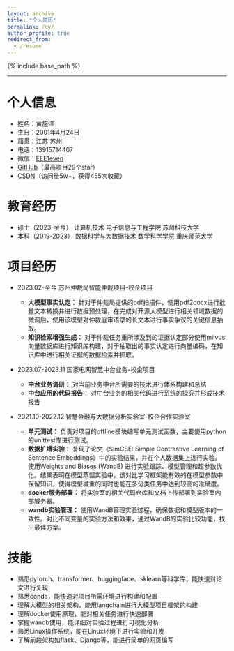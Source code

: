 ```yaml
---
layout: archive
title: "个人简历"
permalink: /cv/
author_profile: true
redirect_from:
  - /resume
---
```


{% include base_path %}

-------
个人信息
======
* 姓名：黄施洋
* 生日：2001年4月24日
* 籍贯：江苏 苏州
* 电话：13915714407
* 微信：[EEE1even](../images/wechat.jpg)
* [GitHub](https://github.com/EEE1even)（最高项目29个star）
* [CSDN](https://blog.csdn.net/weixin_48435461?spm=1000.2115.3001.5343)（访问量5w+，获得455次收藏）

教育经历
======
* 硕士（2023-至今） 计算机技术 电子信息与工程学院 苏州科技大学
* 本科（2019-2023） 数据科学与大数据技术 数学科学学院 重庆师范大学 


项目经历
======
* 2023.02-至今 苏州仲裁局智能仲裁项目-校企项目
  * **大模型事实认定：** 针对于仲裁局提供的pdf扫描件，使用pdf2docx进行批量文本转换并进行数据预处理，在完成对开源大模型进行相关领域数据的微调后，使用该模型对仲裁庭审语录的长文本进行事实争议的关键信息抽取。
  * **知识检索增强生成：** 对于仲裁任务重所涉及到的证据认定部分使用milvus向量数据库进行知识库构建，对于抽取出的事实认定进行向量编码，在知识库中进行相关证据的数据检索并抓取。

* 2023.07-2023.11 国家电网智慧中台业务-校企项目
  * **中台业务调研：** 对当前业务中台所需要的技术进行体系构建和总结
  * **中台应用的代码报告：** 对中台业务的相关代码进行系统的探究并形成技术报告

* 2021.10-2022.12 智慧金融与大数据分析实验室-校企合作实验室
  * **单元测试：** 负责对项目的offline模块编写单元测试函数，主要使用python的unittest库进行测试。
  * **数据扩增实验：** 复现了论文《SimCSE: Simple Contrastive Learning of Sentence Embeddings》中的实验结果，并在个人数据集上进行实验。使用Weights and Biases (WandB) 进行实验跟踪、模型管理和超参数优化。结果表明在模型蒸馏实验中，该对比学习框架能有效的在模型参数中保留知识，使得模型减重的同时也能在多分类任务中达到较高的准确度。
  * **docker服务部署：** 将实验室的相关代码仓库和文档上传部署到实验室内部服务器。
  * **wandb实验管理：** 使用WandB管理实验过程，确保数据和模型版本的一致性。对比不同变量的实验方法和效果，通过WandB的实验比较功能，找出最佳方案。

技能
======
* 熟悉pytorch、transformer、huggingface、sklearn等科学库，能快速对论文进行复现
* 熟悉conda，能快速对项目所需环境进行构建和配置
* 理解大模型的相关架构，能用langchain进行大模型项目框架的构建
* 理解docker使用原理，能对相关任务进行快速部署
* 掌握wandb使用，能详细对实验过程进行可视化分析
* 熟悉Linux操作系统，能在Linux环境下进行实验和开发
* 了解前段架构如flask、Django等，能进行简单的网页编写



